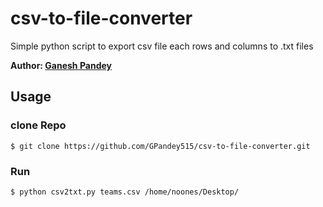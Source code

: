 # csv-to-file-converter
Simple python script to export csv file each rows and columns to .txt files

**Author: [Ganesh Pandey](http://ganeshpandey.com.np/)**
## Usage

### clone Repo

    $ git clone https://github.com/GPandey515/csv-to-file-converter.git
### Run

    $ python csv2txt.py teams.csv /home/noones/Desktop/

